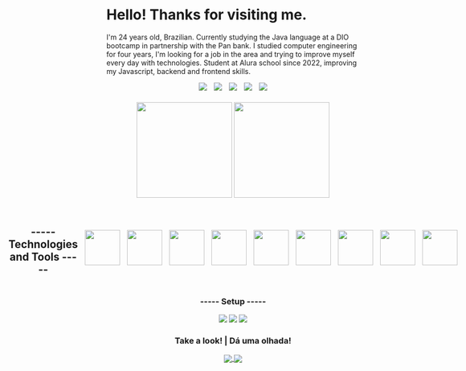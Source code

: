# Hello! Thanks for visiting me.
I'm 24 years old, Brazilian. Currently studying the Java language at a DIO bootcamp in partnership with the Pan bank. I studied computer engineering for four years, I'm looking for a job in the area and trying to improve myself every day with technologies. Student at Alura school since 2022, improving my Javascript, backend and frontend skills.

<div align="center" style="display:flex; gap:1em; align-items:center; justify-content:center"> 
  <a href="https://www.instagram.com/sr.jhones_/" target="_blank"> 
  <img src="https://img.shields.io/badge/Instagram-E4405F?style=for-the-badge&logo=instagram&logoColor=white"> </a>
  
  <a href="mailto:cassio.bjhones@gmail.com" >
  <img src="https://img.shields.io/badge/Gmail-D14836?style=for-the-badge&logo=gmail&logoColor=white"> </a>
  
  <a href="https://www.linkedin.com/in/cassio-bjhones/" target="_blank"> 
  <img src="https://img.shields.io/badge/LinkedIn-0077B5?style=for-the-badge&logo=linkedin&logoColor=white"> </a>

  <a href="https://twitter.com/Sr_Jhones_" target="_blank"> 
  <img src="https://img.shields.io/badge/Twitter-1DA1F2?style=for-the-badge&logo=twitter&logoColor=white"> </a>
  
  <a href="https://www.behance.net/newwaydesign?tracking_source=search_users|NEW%20WAY%20DESIGN" target="_blank">
  <img src="https://img.shields.io/badge/-Behance-blue?style=for-the-badge&logo=behance&logoColor=white" > </a>
</div>

###

<div align="center"> <!-- --TOP LANGS--TOP LANGS-- -->
  <img src="https://github-readme-stats.vercel.app/api/top-langs/?username=CassioJhones&layout=compact&theme=merko&langs_count=8" height="190em"/>
  <img src="https://github-readme-stats.vercel.app/api?username=CassioJhones&show_icons=true&theme=merko&count_private=true" height="190em"/>
</div> <!-- --TOP LANGS--TOP LANGS-- -->

###
 
<!-- --HABILITY-- --HABILITY-- -->
<div align="center" style="display:flex; gap:1em; align-items:center; justify-content:center"> 
  
  ## ----- Technologies and Tools ----- 
  
<img src="https://cdn.jsdelivr.net/gh/devicons/devicon/icons/java/java-original.svg" height="70em"/>
<img src="https://cdn.jsdelivr.net/gh/devicons/devicon/icons/photoshop/photoshop-plain.svg" height="70em"/>
<img src="https://cdn.jsdelivr.net/gh/devicons/devicon/icons/spring/spring-original.svg" height="70em"/>
<img src="https://cdn.jsdelivr.net/gh/devicons/devicon/icons/vscode/vscode-original.svg" height="70em"/>
<img src="https://cdn.jsdelivr.net/gh/devicons/devicon/icons/javascript/javascript-original.svg" height="70em"/>
<img src="https://cdn.jsdelivr.net/gh/devicons/devicon/icons/css3/css3-original.svg" height="70em"/>
<img src="https://cdn.jsdelivr.net/gh/devicons/devicon/icons/figma/figma-original.svg" height="70em" />
<img src="https://cdn.jsdelivr.net/gh/devicons/devicon/icons/html5/html5-original.svg" height="70em" />
<img src="https://cdn.jsdelivr.net/gh/devicons/devicon/icons/git/git-original.svg" height="70em" />
         
</div>
<!-- --HABILITY-- --HABILITY-- -->

<!-- --SETUP-- --SETUP-- -->
<div align="center">
  
  ### ----- Setup -----
  
  <img src="https://img.shields.io/badge/Windows_10-Samsung_Expert_-0078D6?style=for-the-badge&logo=windows&logoColor=white" /> 
  <img src="https://img.shields.io/badge/Intel-Core_i5_7th_Gen-0071C5?style=for-the-badge&logo=intel&logoColor=white" />
  <img src="https://img.shields.io/badge/NVIDIA-GEFORCE_920MX-76B900?style=for-the-badge&logo=nvidia&logoColor=white" />
  
</div>
<!-- --SETUP-- --SETUP-- -->
<!-- --REPOS EXTRAS----REPOS EXTRAS-- -->

<div align="center">
  
### Take a look!  |  Dá uma olhada!
  
<a href="https://github.com/CassioJhones/AboutMe" align="center">
<img align="center" src="https://github-readme-stats.vercel.app/api/pin/?username=CassioJhones&repo=AboutMe&theme=merko" /> </a>

<a href="https://github.com/CassioJhones/Robotron" align="center">
<img align="center" src="https://github-readme-stats.vercel.app/api/pin/?username=CassioJhones&repo=Robotron&theme=merko" /> </a>
  
</div>
<!-- --REPOS EXTRAS----REPOS EXTRAS-- -->
